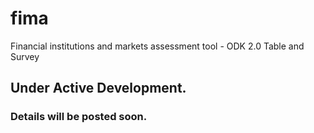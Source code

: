 # fima
Financial institutions and markets assessment tool - ODK 2.0 Table and Survey

## Under Active Development.
### Details will be posted soon.
